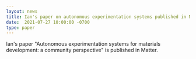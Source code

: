 ```yaml
---
layout: news
title: Ian's paper on autonomous experimentation systems published in Matter
date:  2021-07-27 10:00:00 -0700
type: paper
---
```

Ian's paper "Autonomous experimentation systems for materials development: a community perspective" is published in Matter.

